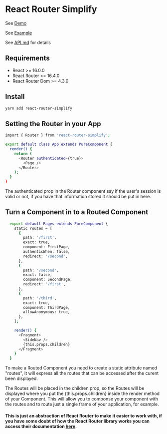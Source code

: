 # React Router Simplify

See [Demo](https://danilolucasmd.github.io/react-router-simplify-example)

See [Example](https://github.com/danilolucasmd/react-router-simplify-example)

See [API.md](https://github.com/danilolucasmd/react-router-simplify/blob/master/API.md) for details

## Requirements

* React >= 16.0.0
* React Router >= 16.4.0
* React Router Dom >= 4.3.0

## Install

```bash
yarn add react-router-simplify
```

## Setting the Router in your App

```bash
import { Router } from 'react-router-simplify';

export default class App extends PureComponent {
  render() {
    return (
      <Router authenticated={true}>
        <Page />
      </Router>
    );
  }
}
```
The authenticated prop in the Router component say if the user's session is valid or not, if you have that information stored it should be put in here.

## Turn a Component in to a Routed Component

```bash
  export default Pages extends PureComponent {
    static routes = [
      {
        path: '/first',
        exact: true,
        component: FirstPage,
        authenticWhen: false,
        redirect: '/second',
      },
      {
        path: '/second',
        exact: false,
        component: SecondPage,
        redirect: '/first',
      },
      {
        path: '/third',
        exact: true,
        component: ThirdPage,
        allowAnonymous: true,
      },
    ];

    render() {
      <Fragment>
        <SideNav />
        {this.props.children}
      </Fragment>
    }
  }
```
To make a Routed Component you need to create a static attribute named "routes", It will express all the routes that can be accessed after the curent been displayed.

The Routes will be placed in the children prop, so the Routes will be displayed where you put the {this.props.children} inside the render method of your Component. This will allow you to componse your component with the routes and to route just a single frame of your application, for example.

#### This is just an abstraction of React Router to make it easier to work with, if you have some doubt of how the React Router library works you can access their documentation [here](https://reacttraining.com/react-router/).